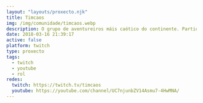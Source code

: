 ```yaml
---
layout: "layouts/proxecto.njk"
title: Timcaos
img: /img/comunidade/timcaos.webp
description: O grupo de aventureiros máis caótico do continente. Partida de Dungeons and Dragons D&D 5 edición emitida en directo en Galego.
date: 2018-03-16 21:39:17
active: false
platform: twitch
type: proxecto
tags:
  - twitch
  - youtube
  - rol
redes:
  twitch: https://twitch.tv/timcaos
  youtube: https://youtube.com/channel/UC7njunbZV14Asmu7-4HwMNA/
---
```

